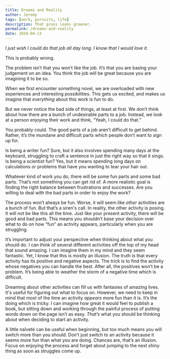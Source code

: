 ```yaml
---
title: Dreams and Reality
author: Jeremy
tags: [work, pursuits, life]
description: That grass looks greener.
permalink: /dreams-and-reality
date: 2020-04-13
---
```


*I just wish I could do that job all day long. I know that I would love it.*

This is probably wrong.

The problem isn’t that you won’t like the job. It’s that you are basing your judgement on an idea. You think the job will be great because you are imagining it to be so.

When we first encounter something novel, we are overloaded with new experiences and interesting possibilities. This gets us excited, and makes us imagine that *everything* about this work is fun to do.

But we never notice the bad side of things, at least at first. We don’t think about how there are a bunch of undesirable parts to a job. Instead, we look at a person enjoying their work and think, “Yeah, I could do that.”

You probably could. The good parts of a job aren’t difficult to get behind. Rather, it’s the mundane and difficult parts which people don’t want to sign up for.

Is being a writer fun? Sure, but it also involves spending many days at the keyboard, struggling to craft a sentence in just the right way so that it sings. Is being a scientist fun? Yes, but it means spending long days on calculations or problems that have you wanting to tear your hair out.

Whatever kind of work you do, there will be some fun parts and some bad parts. That’s not something you can get rid of. A more realistic goal is finding the right balance between frustrations and successes. Are you willing to deal with the bad parts in order to enjoy the work?

The process won’t always be fun. Worse, it will seem like *other* activities are a bunch of fun. But that’s a siren's call. In reality, the other activity is posing. It will not be like this all the time. Just like your present activity, there will be good and bad parts. This means you shouldn’t base your decision over what to do on how “fun” an activity appears, particularly when you are struggling.

It’s important to adjust your perspective when thinking about what you should do. I can think of several different activities off the top of my head that sound amazing. I can imagine them in my mind and they seem fantastic. Yet, I know that this is mostly an illusion. The truth is that every activity has its positive and negative aspects. The trick is to find the activity whose negatives you can handle the best. After all, the positives won’t be a problem. It’s being able to weather the storm of a negative time which is difficult.

Dreaming about other activities can fill us with fantasies of amazing lives. It's useful for figuring out what to focus on. However, we need to keep in mind that most of the time an activity *appears* more fun than it is. It’s the doing which is tricky. I can imagine how great it would feel to publish a book, but sitting down and working through the painful process of putting words down on the page isn’t as easy. *That’s* what you should be thinking about when deciding to start an activity.

A little naïveté can be useful when beginning, but too much means you will switch more than you should. Don’t just switch to an activity because it seems more fun than what you are doing. Chances are, that’s an illusion. Focus on enjoying the process and forget about jumping to the next shiny thing as soon as struggles come up.

